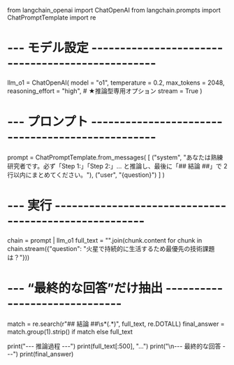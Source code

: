 from langchain_openai import ChatOpenAI
from langchain.prompts import ChatPromptTemplate
import re

# --- モデル設定 -------------------------------------------------
llm_o1 = ChatOpenAI(
    model            = "o1",
    temperature      = 0.2,
    max_tokens       = 2048,
    reasoning_effort = "high",   # ★推論型専用オプション
    stream           = True
)

# --- プロンプト -------------------------------------------------
prompt = ChatPromptTemplate.from_messages(
    [
        ("system", "あなたは熟練研究者です。必ず「Step 1:」「Step 2:」… と推論し、最後に「## 結論 ##」で 2 行以内にまとめてください。"),
        ("user",   "{question}")
    ]
)

# --- 実行 ------------------------------------------------------
chain = prompt | llm_o1
full_text = "".join(chunk.content for chunk in chain.stream({"question": "火星で持続的に生活するため最優先の技術課題は？"}))

# --- “最終的な回答”だけ抽出 ------------------------------
match = re.search(r"## 結論 ##\s*(.*)", full_text, re.DOTALL)
final_answer = match.group(1).strip() if match else full_text

print("--- 推論過程 ---")
print(full_text[:500], "...")
print("\n--- 最終的な回答 ---")
print(final_answer)
